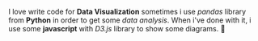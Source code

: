 
I love write code for __Data Visualization__ sometimes i use _pandas_ library from __Python__ in order to get some _data analysis_. When i've done with it, i use some __javascript__ with _D3.js_ library to show some diagrams. 🤖
